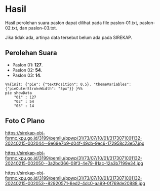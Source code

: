 # Hasil

Hasil perolehan suara paslon dapat dilihat pada file paslon-01.txt, paslon-02.txt, dan paslon-03.txt.

Jika tidak ada, artinya data tersebut belum ada pada SIREKAP.

## Perolehan Suara

 * Paslon 01: **127**.
 * Paslon 02: **54**.
 * Paslon 03: **14**.

```mermaid
%%{init: {"pie": {"textPosition": 0.5}, "themeVariables": {"pieOuterStrokeWidth": "5px"}} }%%
pie showData
    "01" : 127
    "02" : 54
    "03" : 14
```
## Foto C Plano

https://sirekap-obj-formc.kpu.go.id/3199/pemilu/ppwp/31/73/07/10/01/3173071001132-20240215-002044--9e69e7b9-d04f-49cb-9ec6-172958c23e57.jpg

https://sirekap-obj-formc.kpu.go.id/3199/pemilu/ppwp/31/73/07/10/01/3173071001132-20240215-002050--3a2bd366-08f3-4e79-81ac-12a3b7199e34.jpg

https://sirekap-obj-formc.kpu.go.id/3199/pemilu/ppwp/31/73/07/10/01/3173071001132-20240215-002053--82920571-8ed2-4dc0-aa99-0f769de20888.jpg
